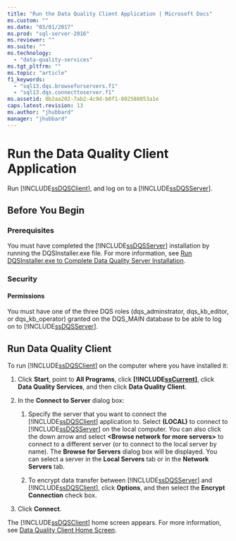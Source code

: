 ```yaml
---
title: "Run the Data Quality Client Application | Microsoft Docs"
ms.custom: ""
ms.date: "03/01/2017"
ms.prod: "sql-server-2016"
ms.reviewer: ""
ms.suite: ""
ms.technology: 
  - "data-quality-services"
ms.tgt_pltfrm: ""
ms.topic: "article"
f1_keywords: 
  - "sql13.dqs.browseforservers.f1"
  - "sql13.dqs.connecttoserver.f1"
ms.assetid: 0b2aa202-7ab2-4c9d-b0f1-802588053a1e
caps.latest.revision: 13
ms.author: "jhubbard"
manager: "jhubbard"
---
```

# Run the Data Quality Client Application
  Run [!INCLUDE[ssDQSClient](../a9retired/includes/ssdqsclient-md.md)], and log on to a [!INCLUDE[ssDQSServer](../data-quality-services/includes/ssdqsserver-md.md)].  
  
##  <a name="BeforeYouBegin"></a> Before You Begin  
  
###  <a name="Prerequisites"></a> Prerequisites  
 You must have completed the [!INCLUDE[ssDQSServer](../data-quality-services/includes/ssdqsserver-md.md)] installation by running the DQSInstaller.exe file. For more information, see [Run DQSInstaller.exe to Complete Data Quality Server Installation](../data-quality-services/install/windows/run-dqsinstaller.exe-to-complete-data-quality-server-installation.md).  
  
###  <a name="Security"></a> Security  
  
####  <a name="Permissions"></a> Permissions  
 You must have one of the three DQS roles (dqs_adminstrator, dqs_kb_editor, or dqs_kb_operator) granted on the DQS_MAIN database to be able to log on to [!INCLUDE[ssDQSServer](../data-quality-services/includes/ssdqsserver-md.md)].  
  
##  <a name="Run"></a> Run Data Quality Client  
 To run [!INCLUDE[ssDQSClient](../a9retired/includes/ssdqsclient-md.md)] on the computer where you have installed it:  
  
1.  Click **Start**, point to **All Programs**, click **[!INCLUDE[ssCurrent](../a9notintoc/includes/sscurrent-md.md)]**, click **Data Quality Services**, and then click **Data Quality Client**.  
  
2.  In the **Connect to Server** dialog box:  
  
    1.  Specify the server that you want to connect the [!INCLUDE[ssDQSClient](../a9retired/includes/ssdqsclient-md.md)] application to. Select **(LOCAL)** to connect to [!INCLUDE[ssDQSServer](../data-quality-services/includes/ssdqsserver-md.md)] on the local computer. You can also click the down arrow and select **\<Browse network for more servers>** to connect to a different server (or to connect to the local server by name). The **Browse for Servers** dialog box will be displayed. You can select a server in the **Local Servers** tab or in the **Network Servers** tab.  
  
    2.  To encrypt data transfer between [!INCLUDE[ssDQSServer](../data-quality-services/includes/ssdqsserver-md.md)] and [!INCLUDE[ssDQSClient](../a9retired/includes/ssdqsclient-md.md)], click **Options**, and then select the **Encrypt Connection** check box.  
  
3.  Click **Connect**.  
  
 The [!INCLUDE[ssDQSClient](../a9retired/includes/ssdqsclient-md.md)] home screen appears. For more information, see [Data Quality Client Home Screen](../data-quality-services/data-quality-client-home-screen.md).  
  
  